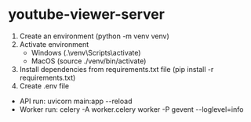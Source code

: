 # youtube-viewer-server

1. Create an environment (python -m venv venv)
2. Activate environment 
    - Windows (.\venv\Scripts\activate)
    - MacOS (source ./venv/bin/activate)
3. Install dependencies from requirements.txt file (pip install -r requirements.txt)
4. Create .env file
- API
run: uvicorn main:app --reload
- Worker
run: celery -A worker.celery worker -P gevent --loglevel=info